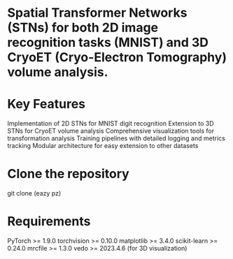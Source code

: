  # Spatial Transformer Networks (STNs) for both 2D image recognition tasks (MNIST) and 3D CryoET (Cryo-Electron Tomography) volume analysis.

# Key Features

Implementation of 2D STNs for MNIST digit recognition
Extension to 3D STNs for CryoET volume analysis
Comprehensive visualization tools for transformation analysis
Training pipelines with detailed logging and metrics tracking
Modular architecture for easy extension to other datasets

# Clone the repository
git clone (eazy pz)

# Requirements

PyTorch >= 1.9.0
torchvision >= 0.10.0
matplotlib >= 3.4.0
scikit-learn >= 0.24.0
mrcfile >= 1.3.0
vedo >= 2023.4.6 (for 3D visualization)
